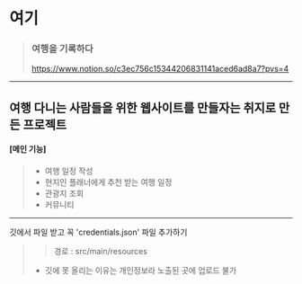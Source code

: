 # 여기
> ### 여행을 기록하다
> <https://www.notion.so/c3ec756c15344206831141aced6ad8a7?pvs=4>

---
여행 다니는 사람들을 위한 웹사이트를 만들자는 취지로 만든 프로젝트
---

#### [메인 기능]
> - 여행 일정 작성
> - 현지인 플래너에게 추천 받는 여행 일정
> - 관광지 조회
> - 커뮤니티

---
깃에서 파일 받고 꼭 'credentials.json' 파일 추가하기
   >> 경로 : src/main/resources
>  - 깃에 못 올리는 이유는 개인정보라 노출된 곳에 업로드 불가
